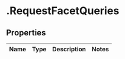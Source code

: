 # .RequestFacetQueries

## Properties
Name | Type | Description | Notes
------------ | ------------- | ------------- | -------------


